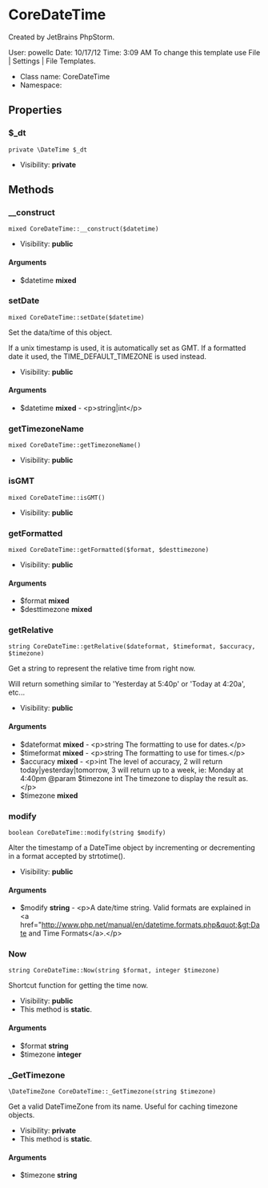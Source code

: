 CoreDateTime
===============

Created by JetBrains PhpStorm.

User: powellc
Date: 10/17/12
Time: 3:09 AM
To change this template use File | Settings | File Templates.


* Class name: CoreDateTime
* Namespace: 





Properties
----------


### $_dt

    private \DateTime $_dt





* Visibility: **private**


Methods
-------


### __construct

    mixed CoreDateTime::__construct($datetime)





* Visibility: **public**


#### Arguments
* $datetime **mixed**



### setDate

    mixed CoreDateTime::setDate($datetime)

Set the data/time of this object.

If a unix timestamp is used, it is automatically set as GMT.
If a formatted date it used, the TIME_DEFAULT_TIMEZONE is used instead.

* Visibility: **public**


#### Arguments
* $datetime **mixed** - &lt;p&gt;string|int&lt;/p&gt;



### getTimezoneName

    mixed CoreDateTime::getTimezoneName()





* Visibility: **public**




### isGMT

    mixed CoreDateTime::isGMT()





* Visibility: **public**




### getFormatted

    mixed CoreDateTime::getFormatted($format, $desttimezone)





* Visibility: **public**


#### Arguments
* $format **mixed**
* $desttimezone **mixed**



### getRelative

    string CoreDateTime::getRelative($dateformat, $timeformat, $accuracy, $timezone)

Get a string to represent the relative time from right now.

Will return something similar to 'Yesterday at 5:40p' or 'Today at 4:20a', etc...

* Visibility: **public**


#### Arguments
* $dateformat **mixed** - &lt;p&gt;string The formatting to use for dates.&lt;/p&gt;
* $timeformat **mixed** - &lt;p&gt;string The formatting to use for times.&lt;/p&gt;
* $accuracy **mixed** - &lt;p&gt;int The level of accuracy,
2 will return today|yesterday|tomorrow,
3 will return up to a week, ie: Monday at 4:40pm
@param $timezone int The timezone to display the result as.&lt;/p&gt;
* $timezone **mixed**



### modify

    boolean CoreDateTime::modify(string $modify)

Alter the timestamp of a DateTime object by incrementing or decrementing
in a format accepted by strtotime().



* Visibility: **public**


#### Arguments
* $modify **string** - &lt;p&gt;A date/time string. Valid formats are explained in &lt;a href=&quot;http://www.php.net/manual/en/datetime.formats.php&quot;&gt;Date and Time Formats&lt;/a&gt;.&lt;/p&gt;



### Now

    string CoreDateTime::Now(string $format, integer $timezone)

Shortcut function for getting the time now.



* Visibility: **public**
* This method is **static**.


#### Arguments
* $format **string**
* $timezone **integer**



### _GetTimezone

    \DateTimeZone CoreDateTime::_GetTimezone(string $timezone)

Get a valid DateTimeZone from its name.  Useful for caching timezone objects.



* Visibility: **private**
* This method is **static**.


#### Arguments
* $timezone **string**


